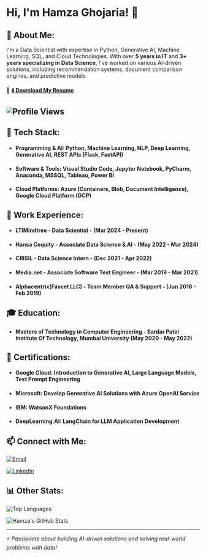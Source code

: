 # Hi, I'm Hamza Ghojaria! 👋

## 🚀 About Me:
I'm a Data Scientist with expertise in Python, Generative AI, Machine Learning, SQL, and Cloud Technologies. With over **5 years in IT** and **3+ years specializing in Data Science**, I've worked on various AI-driven solutions, including recommendation systems, document comparison engines, and predictive models.

#### 📄 [⬇️ Download My Resume](https://github.com/hamzaghojaria/hamzaghojaria/raw/main/Hamza%20Ghojaria%20Resume.pdf)

## ![Profile Views](https://komarev.com/ghpvc/?username=hamzaghojaria&color=blue&style=for-the-badge)

## 🚀 Tech Stack:
- #### Programming & AI: Python, Machine Learning, NLP, Deep Learning, Generative AI, REST APIs (Flask, FastAPI)
- #### Software & Tools: Visual Studio Code, Jupyter Notebook, PyCharm, Anaconda, MSSQL, Tableau, Power BI
- #### Cloud Platforms: Azure (Containers, Blob, Document Intelligence), Google Cloud Platform (GCP)

## 💼 Work Experience:
- #### LTIMindtree - Data Scientist - (Mar 2024 - Present)
- #### Hansa Cequity - Associate Data Science & AI - (May 2022 - Mar 2024)
- #### CRISIL - Data Science Intern - (Dec 2021 - Apr 2022)
- #### Media.net - Associate Software Test Engineer - (Mar 2019 - Mar 2021)
- #### Alphacentrix(Fascet LLC) - Team Member QA & Support - (Jun 2018 - Feb 2019)

## 🎓 Education:
- #### **Masters of Technology in Computer Engineering** - Sardar Patel Institute Of Technology, Mumbai University (May 2020 - May 2022)
  
## 📜 Certifications:
- #### Google Cloud: Introduction to Generative AI, Large Language Models, Text Prompt Engineering
- #### Microsoft: Develop Generative AI Solutions with Azure OpenAI Service
- #### IBM: WatsonX Foundations
- #### DeepLearning.AI: LangChain for LLM Application Development

## 📫 Connect with Me:
[![Email](https://img.shields.io/badge/Email-D14836?style=for-the-badge&logo=gmail&logoColor=white)](mailto:hamza.ghojaria123@gmail.com)

[![LinkedIn](https://img.shields.io/badge/LinkedIn-0A66C2?style=for-the-badge&logo=linkedin&logoColor=white)](https://linkedin.com/in/hamzaghojaria)

## 📊 Other Stats:

![Top Languages](https://github-readme-stats.vercel.app/api/top-langs/?username=hamzaghojaria&layout=compact&theme=tokyonight)

![Hamza's GitHub Stats](https://github-readme-stats.vercel.app/api?username=hamzaghojaria&show_icons=true&theme=radical)

<!-- [![Hamza's Contribution Graph](https://github-profile-summary-cards.vercel.app/api/cards/profile-details?username=hamzaghojaria&theme=github_dark)](https://github.com/hamzaghojaria) -->
---
⚡ *Passionate about building AI-driven solutions and solving real-world problems with data!*






